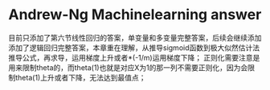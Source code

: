 ﻿# Andrew-Ng Machinelearning answer
  目前只添加了第六节线性回归的答案，单变量和多变量完整答案，后续会继续添加  
  添加了逻辑回归完整答案，本章重在理解，从推导sigmoid函数到极大似然估计法推导公式，再求导，运用梯度上升或者*(-1/m)运用梯度下降；
正则化需要注意是用来限制theta的，而theta(1)也就是对应X为1的那一列不需要正则化，因为会限制theta(1)上升或者下降，无法达到最值点；



